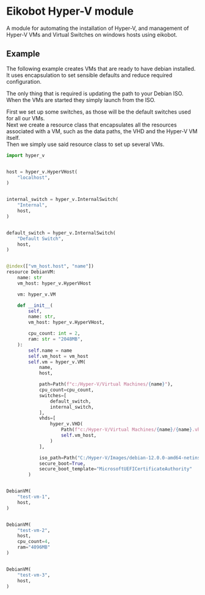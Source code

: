 # Eikobot Hyper-V module

A module for automating the installation of Hyper-V,
and management of Hyper-V VMs and Virtual Switches on windows hosts using eikobot.  

## Example

The following example creates VMs that are ready to have debian installed.  
It uses encapsulation to set sensible defaults and reduce required configuration.  

The only thing that is required is updating the path to your Debian ISO.  
When the VMs are started they simply launch from the ISO.  

First we set up some switches, as those will be the default switches used for
all our VMs.  
Next we create a resource class that encapsulates all the resources associated with a VM, such as the data paths, the VHD and the Hyper-V VM itself.  
Then we simply use said resource class to set up several VMs.  

```Python
import hyper_v


host = hyper_v.HyperVHost(
    "localhost",
)


internal_switch = hyper_v.InternalSwitch(
    "Internal",
    host,
)


default_switch = hyper_v.InternalSwitch(
    "Default Switch",
    host,
)


@index(["vm_host.host", "name"])
resource DebianVM:
    name: str
    vm_host: hyper_v.HyperVHost

    vm: hyper_v.VM

    def __init__(
        self,
        name: str,
        vm_host: hyper_v.HyperVHost,

        cpu_count: int = 2,
        ram: str = "2048MB",
    ):
        self.name = name
        self.vm_host = vm_host
        self.vm = hyper_v.VM(
            name,
            host,

            path=Path(f"c:/Hyper-V/Virtual Machines/{name}"),
            cpu_count=cpu_count,
            switches=[
                default_switch,
                internal_switch,
            ],
            vhds=[
                hyper_v.VHD(
                    Path(f"c:/Hyper-V/Virtual Machines/{name}/{name}.vhdx"),
                    self.vm_host,
                )
            ],

            iso_path=Path("C:/Hyper-V/Images/debian-12.0.0-amd64-netinst.iso"),
            secure_boot=True,
            secure_boot_template="MicrosoftUEFICertificateAuthority"
        )


DebianVM(
    "test-vm-1",
    host,
)


DebianVM(
    "test-vm-2",
    host,
    cpu_count=4,
    ram="4096MB"
)


DebianVM(
    "test-vm-3",
    host,
)
```
